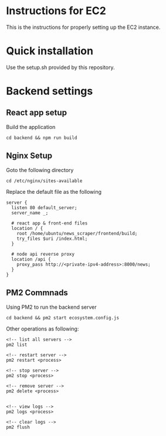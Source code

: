 # Instructions for EC2

This is the instructions for properly setting up the EC2 instance.

# Quick installation

Use the setup.sh provided by this repository.

# Backend settings

## React app setup

Build the application

```
cd backend && npm run build
```

## Nginx Setup

Goto the following directory

```
cd /etc/nginx/sites-available
```

Replace the default file as the following

```
server {
  listen 80 default_server;
  server_name _;

  # react app & front-end files
  location / {
    root /home/ubuntu/news_scraper/frontend/build;
    try_files $uri /index.html;
  }

  # node api reverse proxy
  location /api {
    proxy_pass http://<private-ipv4-address>:8000/news;
  }
}
```

## PM2 Commnads

Using PM2 to run the backend server

```
cd backend && pm2 start ecosystem.config.js
```

Other operations as following:

```
<!-- list all servers -->
pm2 list

<!-- restart server -->
pm2 restart <process>

<!-- stop server -->
pm2 stop <process>

<!-- remove server -->
pm2 delete <process>


<!-- view logs -->
pm2 logs <process>

<!-- clear logs -->
pm2 flush
```
